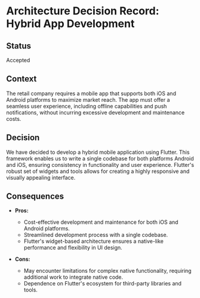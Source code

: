 # Architecture Decision Record: Hybrid App Development

## Status

Accepted

## Context

The retail company requires a mobile app that supports both iOS and Android platforms to maximize market reach. The app must offer a seamless user experience, including offline capabilities and push notifications, without incurring excessive development and maintenance costs.

## Decision

We have decided to develop a hybrid mobile application using Flutter. This framework enables us to write a single codebase for both platforms Android and iOS, ensuring consistency in functionality and user experience. Flutter's robust set of widgets and tools allows for creating a highly responsive and visually appealing interface.

## Consequences

- **Pros:**
  - Cost-effective development and maintenance for both iOS and Android platforms.
  - Streamlined development process with a single codebase.
  - Flutter's widget-based architecture ensures a native-like performance and flexibility in UI design.

- **Cons:**
  - May encounter limitations for complex native functionality, requiring additional work to integrate native code.
  - Dependence on Flutter's ecosystem for third-party libraries and tools.
